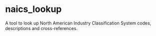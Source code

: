 # naics_lookup
A tool to look up North American Industry Classification System codes, descriptions and cross-references.
